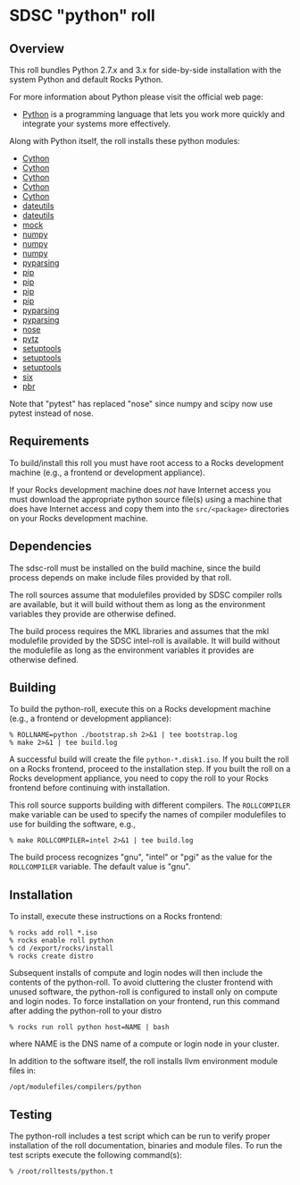 # SDSC "python" roll

## Overview

This roll bundles Python 2.7.x and 3.x for side-by-side installation with the
system Python and default Rocks Python.

For more information about Python please visit the official web page:

- <a href="http://www.python.org" target="_blank">Python</a> is a programming language that lets you work more quickly and integrate your systems more effectively.

Along with Python itself, the roll installs these python modules:

- <a href="https://pypi.python.org/pypi/appdirs">Cython</a>
- <a href="https://pypi.python.org/pypi/atomicwrites">Cython</a>
- <a href="https://pypi.python.org/pypi/attrs">Cython</a>
- <a href="https://pypi.python.org/pypi/cftime">Cython</a>
- <a href="https://pypi.python.org/pypi/Cython">Cython</a>
- <a href="https://pypi.python.org/pypi/dateutils">dateutils</a>
- <a href="https://pypi.python.org/pypi/funcsigs">dateutils</a>
- <a href="https://pypi.python.org/pypi/mock">mock</a>
- <a href="https://pypi.python.org/pypi/more-itertools">numpy</a>
- <a href="https://pypi.python.org/pypi/nose">numpy</a>
- <a href="https://pypi.python.org/pypi/numpy">numpy</a>
- <a href="https://pypi.python.org/pypi/packaging">pyparsing</a>
- <a href="https://pypi.python.org/pypi/pathlib">pip</a>
- <a href="https://pypi.python.org/pypi/pbr">pip</a>
- <a href="https://pypi.python.org/pypi/pip">pip</a>
- <a href="https://pypi.python.org/pypi/pluggy">pip</a>
- <a href="https://pypi.python.org/pypi/py">pyparsing</a>
- <a href="https://pypi.python.org/pypi/pyparsing">pyparsing</a>
- <a href="https://pypi.python.org/pypi/pytest">nose</a>
- <a href="https://pypi.python.org/pypi/pytz">pytz</a>
- <a href="https://pypi.python.org/pypi/scandir">setuptools</a>
- <a href="https://pypi.python.org/pypi/setuptools">setuptools</a>
- <a href="https://pypi.python.org/pypi/setuptools_scm">setuptools</a>
- <a href="https://pypi.python.org/pypi/six">six</a>
- <a href="https://pypi.python.org/pypi/pbr">pbr</a>


Note that "pytest" has replaced "nose" since numpy and scipy now use pytest instead of nose.

## Requirements

To build/install this roll you must have root access to a Rocks development
machine (e.g., a frontend or development appliance).

If your Rocks development machine does *not* have Internet access you must
download the appropriate python source file(s) using a machine that does
have Internet access and copy them into the `src/<package>` directories on your
Rocks development machine.


## Dependencies

The sdsc-roll must be installed on the build machine, since the build process
depends on make include files provided by that roll.

The roll sources assume that modulefiles provided by SDSC compiler
rolls are available, but it will build without them as long as the environment
variables they provide are otherwise defined.

The build process requires the MKL libraries and assumes that the mkl
modulefile provided by the SDSC intel-roll is available.  It will
build without the modulefile as long as the environment variables it provides
are otherwise defined.


## Building

To build the python-roll, execute this on a Rocks development
machine (e.g., a frontend or development appliance):

```shell
% ROLLNAME=python ./bootstrap.sh 2>&1 | tee bootstrap.log
% make 2>&1 | tee build.log
```

A successful build will create the file `python-*.disk1.iso`.  If you built the
roll on a Rocks frontend, proceed to the installation step. If you built the
roll on a Rocks development appliance, you need to copy the roll to your Rocks
frontend before continuing with installation.

This roll source supports building with different compilers.
The `ROLLCOMPILER` make variable can be used to
specify the names of compiler modulefiles to use for building the
software, e.g.,

```shell
% make ROLLCOMPILER=intel 2>&1 | tee build.log
```

The build process recognizes "gnu", "intel" or "pgi" as the value for the
`ROLLCOMPILER` variable.  The default value is "gnu".



## Installation

To install, execute these instructions on a Rocks frontend:

```shell
% rocks add roll *.iso
% rocks enable roll python
% cd /export/rocks/install
% rocks create distro
```

Subsequent installs of compute and login nodes will then include the contents
of the python-roll.  To avoid cluttering the cluster frontend with unused
software, the python-roll is configured to install only on compute and
login nodes. To force installation on your frontend, run this command after
adding the python-roll to your distro

```shell
% rocks run roll python host=NAME | bash
```

where NAME is the DNS name of a compute or login node in your cluster.

In addition to the software itself, the roll installs llvm environment
module files in:

```shell
/opt/modulefiles/compilers/python
```


## Testing

The python-roll includes a test script which can be run to verify proper
installation of the roll documentation, binaries and module files. To
run the test scripts execute the following command(s):

```shell
% /root/rolltests/python.t 
```
